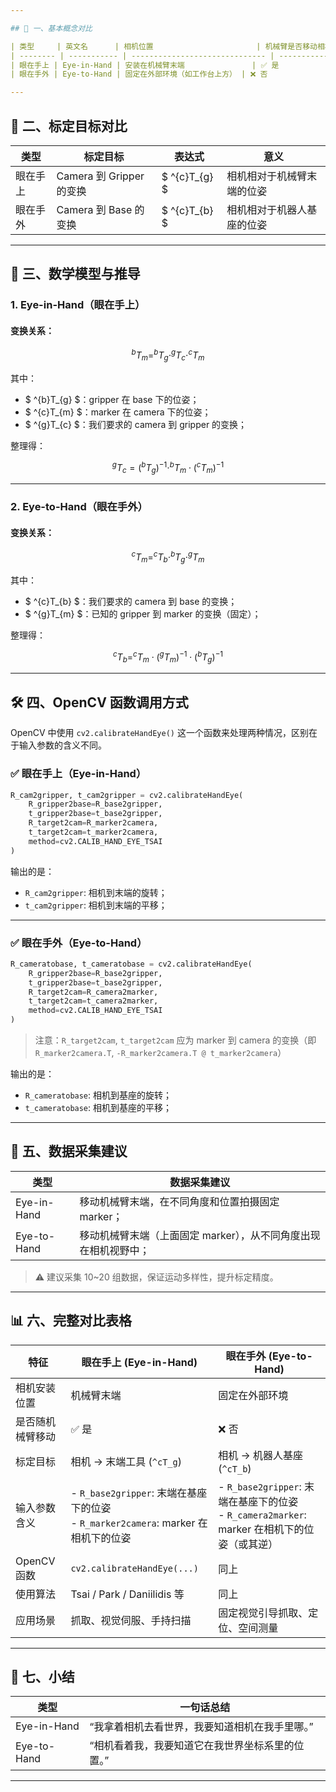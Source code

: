 ```yaml
---

## 🧠 一、基本概念对比

| 类型     | 英文名      | 相机位置                       | 机械臂是否移动相机？ | 应用场景                     |
| -------- | ----------- | ------------------------------ | -------------------- | ---------------------------- |
| 眼在手上 | Eye-in-Hand | 安装在机械臂末端               | ✅ 是                 | 手持相机进行物体识别、抓取等 |
| 眼在手外 | Eye-to-Hand | 固定在外部环境（如工作台上方） | ❌ 否                 | 固定相机引导机器人抓取、定位 |

---
```


## 🎯 二、标定目标对比

| 类型     | 标定目标                 | 表达式        | 意义                       |
| -------- | ------------------------ | ------------- | -------------------------- |
| 眼在手上 | Camera 到 Gripper 的变换 | $ ^{c}T_{g} $ | 相机相对于机械臂末端的位姿 |
| 眼在手外 | Camera 到 Base 的变换    | $ ^{c}T_{b} $ | 相机相对于机器人基座的位姿 |

---

## 📐 三、数学模型与推导

### 1. Eye-in-Hand（眼在手上）

#### 变换关系：

$$
^{b}T_{m} = ^{b}T_{g} \cdot ^{g}T_{c} \cdot ^{c}T_{m}
$$

其中：
- $ ^{b}T_{g} $：gripper 在 base 下的位姿；
- $ ^{c}T_{m} $：marker 在 camera 下的位姿；
- $ ^{g}T_{c} $：我们要求的 camera 到 gripper 的变换；

整理得：

$$
^{g}T_{c} = (^{b}T_{g})^{-1} \cdot ^{b}T_{m} \cdot (^{c}T_{m})^{-1}
$$

---

### 2. Eye-to-Hand（眼在手外）

#### 变换关系：

$$
^{c}T_{m} = ^{c}T_{b} \cdot ^{b}T_{g} \cdot ^{g}T_{m}
$$

其中：
- $ ^{c}T_{b} $：我们要求的 camera 到 base 的变换；
- $ ^{g}T_{m} $：已知的 gripper 到 marker 的变换（固定）；

整理得：

$$
^{c}T_{b} = ^{c}T_{m} \cdot (^{g}T_{m})^{-1} \cdot (^{b}T_{g})^{-1}
$$

---

## 🛠️ 四、OpenCV 函数调用方式

OpenCV 中使用 `cv2.calibrateHandEye()` 这一个函数来处理两种情况，区别在于输入参数的含义不同。

### ✅ 眼在手上（Eye-in-Hand）

```python
R_cam2gripper, t_cam2gripper = cv2.calibrateHandEye(
    R_gripper2base=R_base2gripper,
    t_gripper2base=t_base2gripper,
    R_target2cam=R_marker2camera,
    t_target2cam=t_marker2camera,
    method=cv2.CALIB_HAND_EYE_TSAI
)
```

输出的是：
- `R_cam2gripper`: 相机到末端的旋转；
- `t_cam2gripper`: 相机到末端的平移；

---

### ✅ 眼在手外（Eye-to-Hand）

```python
R_cameratobase, t_cameratobase = cv2.calibrateHandEye(
    R_gripper2base=R_base2gripper,
    t_gripper2base=t_base2gripper,
    R_target2cam=R_camera2marker,
    t_target2cam=t_camera2marker,
    method=cv2.CALIB_HAND_EYE_TSAI
)
```

> 注意：`R_target2cam`, `t_target2cam` 应为 marker 到 camera 的变换（即 `R_marker2camera.T`, `-R_marker2camera.T @ t_marker2camera`）

输出的是：
- `R_cameratobase`: 相机到基座的旋转；
- `t_cameratobase`: 相机到基座的平移；

---

## 📌 五、数据采集建议

| 类型        | 数据采集建议                                                 |
| ----------- | ------------------------------------------------------------ |
| Eye-in-Hand | 移动机械臂末端，在不同角度和位置拍摄固定 marker；            |
| Eye-to-Hand | 移动机械臂末端（上面固定 marker），从不同角度出现在相机视野中； |

> ⚠️ 建议采集 10~20 组数据，保证运动多样性，提升标定精度。

---

## 📊 六、完整对比表格

| 特征             | 眼在手上 (Eye-in-Hand)                                       | 眼在手外 (Eye-to-Hand)                                       |
| ---------------- | ------------------------------------------------------------ | ------------------------------------------------------------ |
| 相机安装位置     | 机械臂末端                                                   | 固定在外部环境                                               |
| 是否随机械臂移动 | ✅ 是                                                         | ❌ 否                                                         |
| 标定目标         | 相机 → 末端工具 (`^cT_g`)                                    | 相机 → 机器人基座 (`^cT_b`)                                  |
| 输入参数含义     | - `R_base2gripper`: 末端在基座下的位姿<br>- `R_marker2camera`: marker 在相机下的位姿 | - `R_base2gripper`: 末端在基座下的位姿<br>- `R_camera2marker`: marker 在相机下的位姿（或其逆） |
| OpenCV 函数      | `cv2.calibrateHandEye(...)`                                  | 同上                                                         |
| 使用算法         | Tsai / Park / Daniilidis 等                                  | 同上                                                         |
| 应用场景         | 抓取、视觉伺服、手持扫描                                     | 固定视觉引导抓取、定位、空间测量                             |

---

## 📘 七、小结

| 类型        | 一句话总结                                       |
| ----------- | ------------------------------------------------ |
| Eye-in-Hand | “我拿着相机去看世界，我要知道相机在我手里哪。”   |
| Eye-to-Hand | “相机看着我，我要知道它在我世界坐标系里的位置。” |

---

